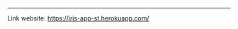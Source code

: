 
*******************************************************

Link website: https://iris-app-st.herokuapp.com/
